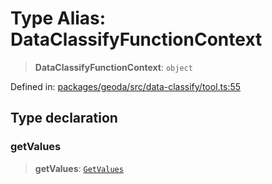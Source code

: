 # Type Alias: DataClassifyFunctionContext

> **DataClassifyFunctionContext**: `object`

Defined in: [packages/geoda/src/data-classify/tool.ts:55](https://github.com/GeoDaCenter/openassistant/blob/2c7e2a603db0fcbd6603996e5ea15006191c5f7f/packages/geoda/src/data-classify/tool.ts#L55)

## Type declaration

### getValues

> **getValues**: [`GetValues`](GetValues.md)
